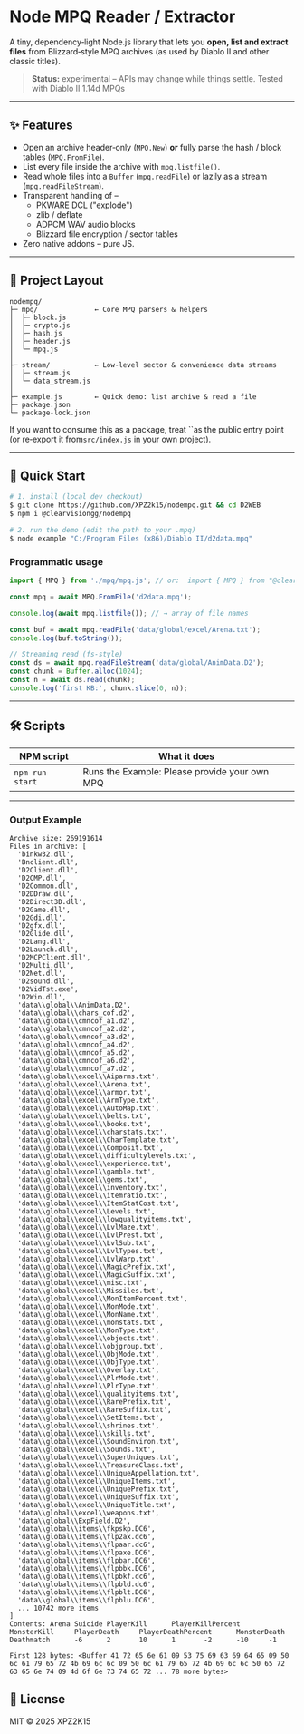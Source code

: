 # Node MPQ Reader / Extractor

A tiny, dependency‑light Node.js library that lets you **open, list and extract files** from Blizzard‐style MPQ archives (as used by Diablo II and other classic titles).

> **Status:** experimental – APIs may change while things settle. Tested with Diablo II 1.14d MPQs

---

## ✨ Features

- Open an archive header‑only (`MPQ.New`) **or** fully parse the hash / block tables (`MPQ.FromFile`).
- List every file inside the archive with `mpq.listfile()`.
- Read whole files into a `Buffer` (`mpq.readFile`) or lazily as a stream (`mpq.readFileStream`).
- Transparent handling of –
  - PKWARE DCL ("explode")
  - zlib / deflate
  - ADPCM WAV audio blocks
  - Blizzard file encryption / sector tables
- Zero native addons – pure JS.

---

## 📁 Project Layout

```
nodempq/
├─ mpq/              ← Core MPQ parsers & helpers
│  ├─ block.js
│  ├─ crypto.js
│  ├─ hash.js
│  ├─ header.js
│  └─ mpq.js
│
├─ stream/           ← Low‑level sector & convenience data streams
│  ├─ stream.js
│  └─ data_stream.js
│
├─ example.js        ← Quick demo: list archive & read a file
├─ package.json
└─ package‑lock.json
```

If you want to consume this as a package, treat ``as the public entry point (or re‑export it from`src/index.js` in your own project).

---

## 🚀 Quick Start

```bash
# 1. install (local dev checkout)
$ git clone https://github.com/XPZ2k15/nodempq.git && cd D2WEB
$ npm i @clearvisiongg/nodempq

# 2. run the demo (edit the path to your .mpq)
$ node example "C:/Program Files (x86)/Diablo II/d2data.mpq"
```

### Programmatic usage

```js
import { MPQ } from './mpq/mpq.js'; // or:  import { MPQ } from "@clearvisiongg/nodempq";

const mpq = await MPQ.FromFile('d2data.mpq');

console.log(await mpq.listfile()); // → array of file names

const buf = await mpq.readFile('data/global/excel/Arena.txt');
console.log(buf.toString());

// Streaming read (fs‑style)
const ds = await mpq.readFileStream('data/global/AnimData.D2');
const chunk = Buffer.alloc(1024);
const n = await ds.read(chunk);
console.log('first KB:', chunk.slice(0, n));
```

---

## 🛠️ Scripts

| NPM script      | What it does                                  |
| --------------- | --------------------------------------------- |
| `npm run start` | Runs the Example: Please provide your own MPQ |

---

### Output Example

```terminal
Archive size: 269191614
Files in archive: [
  'binkw32.dll',
  'Bnclient.dll',
  'D2Client.dll',
  'D2CMP.dll',
  'D2Common.dll',
  'D2DDraw.dll',
  'D2Direct3D.dll',
  'D2Game.dll',
  'D2Gdi.dll',
  'D2gfx.dll',
  'D2Glide.dll',
  'D2Lang.dll',
  'D2Launch.dll',
  'D2MCPClient.dll',
  'D2Multi.dll',
  'D2Net.dll',
  'D2sound.dll',
  'D2VidTst.exe',
  'D2Win.dll',
  'data\\global\\AnimData.D2',
  'data\\global\\chars_cof.d2',
  'data\\global\\cmncof_a1.d2',
  'data\\global\\cmncof_a2.d2',
  'data\\global\\cmncof_a3.d2',
  'data\\global\\cmncof_a4.d2',
  'data\\global\\cmncof_a5.d2',
  'data\\global\\cmncof_a6.d2',
  'data\\global\\cmncof_a7.d2',
  'data\\global\\excel\\Aiparms.txt',
  'data\\global\\excel\\Arena.txt',
  'data\\global\\excel\\armor.txt',
  'data\\global\\excel\\ArmType.txt',
  'data\\global\\excel\\AutoMap.txt',
  'data\\global\\excel\\belts.txt',
  'data\\global\\excel\\books.txt',
  'data\\global\\excel\\charstats.txt',
  'data\\global\\excel\\CharTemplate.txt',
  'data\\global\\excel\\Composit.txt',
  'data\\global\\excel\\difficultylevels.txt',
  'data\\global\\excel\\experience.txt',
  'data\\global\\excel\\gamble.txt',
  'data\\global\\excel\\gems.txt',
  'data\\global\\excel\\inventory.txt',
  'data\\global\\excel\\itemratio.txt',
  'data\\global\\excel\\ItemStatCost.txt',
  'data\\global\\excel\\Levels.txt',
  'data\\global\\excel\\lowqualityitems.txt',
  'data\\global\\excel\\LvlMaze.txt',
  'data\\global\\excel\\LvlPrest.txt',
  'data\\global\\excel\\LvlSub.txt',
  'data\\global\\excel\\LvlTypes.txt',
  'data\\global\\excel\\LvlWarp.txt',
  'data\\global\\excel\\MagicPrefix.txt',
  'data\\global\\excel\\MagicSuffix.txt',
  'data\\global\\excel\\misc.txt',
  'data\\global\\excel\\Missiles.txt',
  'data\\global\\excel\\MonItemPercent.txt',
  'data\\global\\excel\\MonMode.txt',
  'data\\global\\excel\\MonName.txt',
  'data\\global\\excel\\monstats.txt',
  'data\\global\\excel\\MonType.txt',
  'data\\global\\excel\\objects.txt',
  'data\\global\\excel\\objgroup.txt',
  'data\\global\\excel\\ObjMode.txt',
  'data\\global\\excel\\ObjType.txt',
  'data\\global\\excel\\Overlay.txt',
  'data\\global\\excel\\PlrMode.txt',
  'data\\global\\excel\\PlrType.txt',
  'data\\global\\excel\\qualityitems.txt',
  'data\\global\\excel\\RarePrefix.txt',
  'data\\global\\excel\\RareSuffix.txt',
  'data\\global\\excel\\SetItems.txt',
  'data\\global\\excel\\shrines.txt',
  'data\\global\\excel\\skills.txt',
  'data\\global\\excel\\SoundEnviron.txt',
  'data\\global\\excel\\Sounds.txt',
  'data\\global\\excel\\SuperUniques.txt',
  'data\\global\\excel\\TreasureClass.txt',
  'data\\global\\excel\\UniqueAppellation.txt',
  'data\\global\\excel\\UniqueItems.txt',
  'data\\global\\excel\\UniquePrefix.txt',
  'data\\global\\excel\\UniqueSuffix.txt',
  'data\\global\\excel\\UniqueTitle.txt',
  'data\\global\\excel\\weapons.txt',
  'data\\global\\ExpField.D2',
  'data\\global\\items\\fkpskp.DC6',
  'data\\global\\items\\flp2ax.dc6',
  'data\\global\\items\\flpaar.dc6',
  'data\\global\\items\\flpaxe.DC6',
  'data\\global\\items\\flpbar.DC6',
  'data\\global\\items\\flpbbk.DC6',
  'data\\global\\items\\flpbkf.dc6',
  'data\\global\\items\\flpbld.dc6',
  'data\\global\\items\\flpblt.DC6',
  'data\\global\\items\\flpblu.DC6',
  ... 10742 more items
]
Contents: Arena Suicide PlayerKill      PlayerKillPercent       MonsterKill     PlayerDeath     PlayerDeathPercent      MonsterDeath
Deathmatch      -6      2       10      1       -2      -10     -1

First 128 bytes: <Buffer 41 72 65 6e 61 09 53 75 69 63 69 64 65 09 50 6c 61 79 65 72 4b 69 6c 6c 09 50 6c 61 79 65 72 4b 69 6c 6c 50 65 72 63 65 6e 74 09 4d 6f 6e 73 74 65 72 ... 78 more bytes>
```

## 📝 License

MIT © 2025 XPZ2K15
